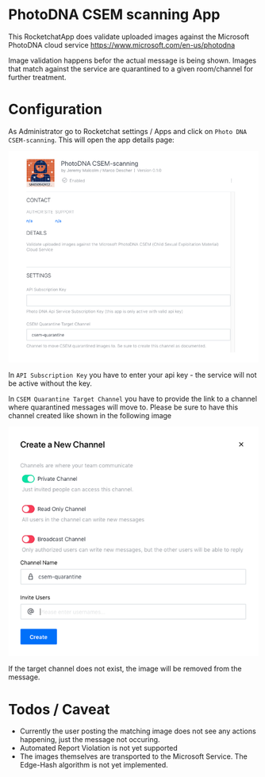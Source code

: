 PhotoDNA CSEM scanning App
==========================

This RocketchatApp does validate uploaded images against the Microsoft PhotoDNA
cloud service https://www.microsoft.com/en-us/photodna 

Image validation happens befor the actual message is being shown. Images that match against the service are quarantined to a given room/channel for further treatment.

Configuration
=============

As Administrator go to Rocketchat settings / Apps and click on `Photo DNA CSEM-scanning`. This will open the app details page:

![App Details](doc/appDetails.png)

In `API Subscription Key` you have to enter your api key - the service will
not be active without the key.

In `CSEM Quarantine Target Channel` you have to provide the link to a channel where quarantined messages will move to. Please be sure to have this channel
created like shown in the following image

![targetChannel](doc/privateQuarantineChannel.png)

If the target channel does not exist, the image will be removed from the message.


Todos / Caveat
==============

* Currently the user posting the matching image does not see any actions happening, just the message not occuring.
* Automated Report Violation is not yet supported
* The images themselves are transported to the Microsoft Service. The Edge-Hash algorithm is not yet implemented.